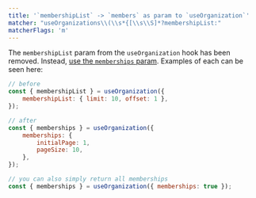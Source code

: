 ```yaml
---
title: '`membershipList` -> `members` as param to `useOrganization`'
matcher: "useOrganizations\\(\\s*{[\\s\\S]*?membershipList:"
matcherFlags: 'm'
---
```


The `membershipList` param from the `useOrganization` hook has been removed. Instead, [use the `memberships` param](https://clerk.com/docs/references/react/use-organization#parameters). Examples of each can be seen here:

```js
// before
const { membershipList } = useOrganization({
	membershipList: { limit: 10, offset: 1 },
});

// after
const { memberships } = useOrganization({
	memberships: {
		initialPage: 1,
		pageSize: 10,
	},
});

// you can also simply return all memberships
const { memberships } = useOrganization({ memberships: true });
```
